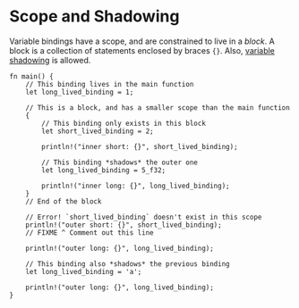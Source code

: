 # Scope and Shadowing

Variable bindings have a scope, and are constrained to live in a *block*. A
block is a collection of statements enclosed by braces `{}`. Also, [variable
shadowing][variable-shadow] is allowed.

```rust,editable,ignore,mdbook-runnable
fn main() {
    // This binding lives in the main function
    let long_lived_binding = 1;

    // This is a block, and has a smaller scope than the main function
    {
        // This binding only exists in this block
        let short_lived_binding = 2;

        println!("inner short: {}", short_lived_binding);

        // This binding *shadows* the outer one
        let long_lived_binding = 5_f32;

        println!("inner long: {}", long_lived_binding);
    }
    // End of the block

    // Error! `short_lived_binding` doesn't exist in this scope
    println!("outer short: {}", short_lived_binding);
    // FIXME ^ Comment out this line

    println!("outer long: {}", long_lived_binding);
    
    // This binding also *shadows* the previous binding
    let long_lived_binding = 'a';
    
    println!("outer long: {}", long_lived_binding);
}
```

[variable-shadow]: https://en.wikipedia.org/wiki/Variable_shadowing
